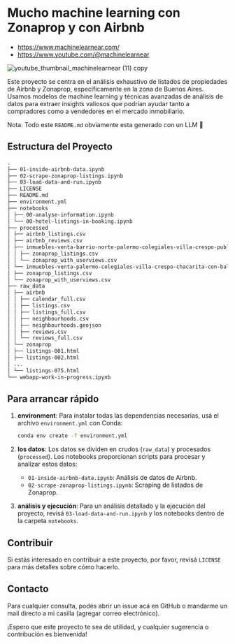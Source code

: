 # Mucho machine learning con Zonaprop y con Airbnb
- https://www.machinelearnear.com/
- https://www.youtube.com/@machinelearnear

![youtube_thumbnail_machinelearnear (11) copy](https://github.com/machinelearnear/comprar-en-zonaprop-con-llms/assets/78419164/942ed8a8-8f89-4b63-9138-c519d634c4a8)

Este proyecto se centra en el análisis exhaustivo de listados de propiedades de Airbnb y Zonaprop, específicamente en la zona de Buenos Aires. Usamos modelos de machine learning y técnicas avanzadas de análisis de datos para extraer insights valiosos que podrían ayudar tanto a compradores como a vendedores en el mercado inmobiliario.

Nota: Todo este `README.md` obviamente esta generado con un LLM 🤡

## Estructura del Proyecto
```sh
.
├── 01-inside-airbnb-data.ipynb
├── 02-scrape-zonaprop-listings.ipynb
├── 03-load-data-and-run.ipynb
├── LICENSE
├── README.md
├── environment.yml
├── notebooks
│ ├── 00-analyse-information.ipynb
│ └── 00-hotel-listings-in-booking.ipynb
├── processed
│ ├── airbnb_listings.csv
│ ├── airbnb_reviews.csv
│ ├── inmuebles-venta-barrio-norte-palermo-colegiales-villa-crespo-publicado-hace-menos-de-45-dias-50000-130000-dolar-orden-visitas-descendente
│ │ ├── zonaprop_listings.csv
│ │ └── zonaprop_with_userviews.csv
│ └── inmuebles-venta-palermo-colegiales-villa-crespo-chacarita-con-balcon-y-disposicion-frente-mas-30-m2-cubiertos-50000-130000-dolar
│ ├── zonaprop_listings.csv
│ └── zonaprop_with_userviews.csv
├── raw_data
│ ├── airbnb
│ │ ├── calendar_full.csv
│ │ ├── listings.csv
│ │ ├── listings_full.csv
│ │ ├── neighbourhoods.csv
│ │ ├── neighbourhoods.geojson
│ │ ├── reviews.csv
│ │ └── reviews_full.csv
│ └── zonaprop
│ ├── listings-001.html
│ ├── listings-002.html
│ ...
│ └── listings-075.html
└── webapp-work-in-progress.ipynb
```


## Para arrancar rápido

1. **environment**: Para instalar todas las dependencias necesarias, usá el archivo `environment.yml` con Conda:

    ```bash
    conda env create -f environment.yml
    ```

2. **los datos**: Los datos se dividen en crudos (`raw_data`) y procesados (`processed`). Los notebooks proporcionan scripts para procesar y analizar estos datos:

    - `01-inside-airbnb-data.ipynb`: Análisis de datos de Airbnb.
    - `02-scrape-zonaprop-listings.ipynb`: Scraping de listados de Zonaprop.

3. **análisis y ejecución**: Para un análisis detallado y la ejecución del proyecto, revisá `03-load-data-and-run.ipynb` y los notebooks dentro de la carpeta `notebooks`.

## Contribuir

Si estás interesado en contribuir a este proyecto, por favor, revisá `LICENSE` para más detalles sobre cómo hacerlo.

## Contacto

Para cualquier consulta, podés abrir un issue acá en GitHub o mandarme un mail directo a mi casilla (agregar correo electrónico).

¡Espero que este proyecto te sea de utilidad, y cualquier sugerencia o contribución es bienvenida!

